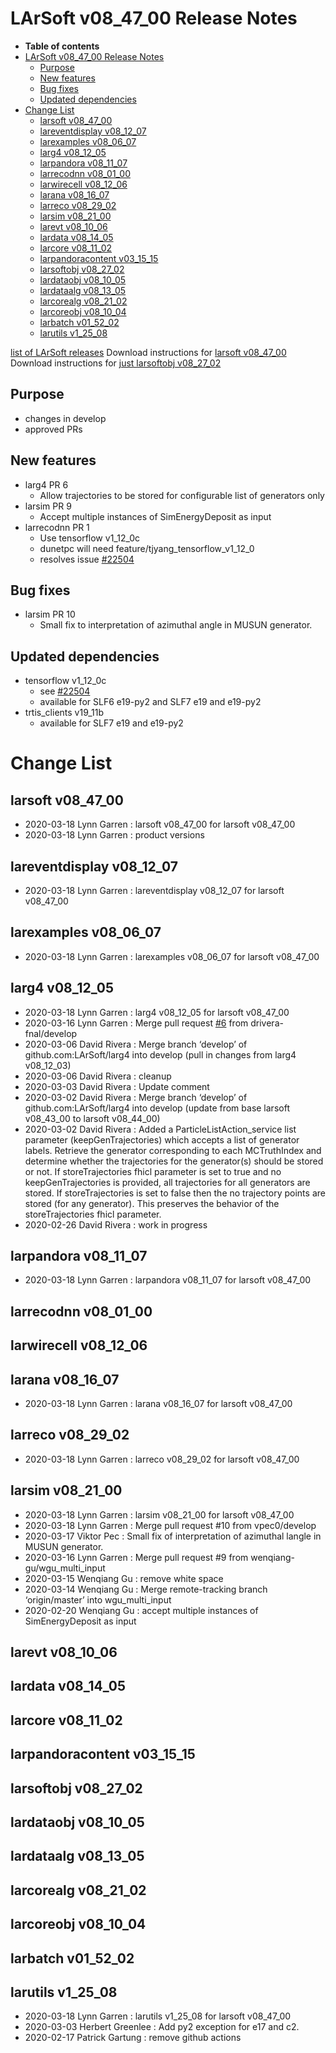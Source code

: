 LArSoft v08_47_00 Release Notes
======================================================================

-   **Table of contents**
-   [LArSoft v08_47_00 Release Notes](#LArSoft-v08_47_00-Release-Notes)
    -   [Purpose](#Purpose)
    -   [New features](#New-features)
    -   [Bug fixes](#Bug-fixes)
    -   [Updated dependencies](#Updated-dependencies)
-   [Change List](#Change-List)
    -   [larsoft v08_47_00](#larsoft-v08_47_00)
    -   [lareventdisplay v08_12_07](#lareventdisplay-v08_12_07)
    -   [larexamples v08_06_07](#larexamples-v08_06_07)
    -   [larg4 v08_12_05](#larg4-v08_12_05)
    -   [larpandora v08_11_07](#larpandora-v08_11_07)
    -   [larrecodnn v08_01_00](#larrecodnn-v08_01_00)
    -   [larwirecell v08_12_06](#larwirecell-v08_12_06)
    -   [larana v08_16_07](#larana-v08_16_07)
    -   [larreco v08_29_02](#larreco-v08_29_02)
    -   [larsim v08_21_00](#larsim-v08_21_00)
    -   [larevt v08_10_06](#larevt-v08_10_06)
    -   [lardata v08_14_05](#lardata-v08_14_05)
    -   [larcore v08_11_02](#larcore-v08_11_02)
    -   [larpandoracontent v03_15_15](#larpandoracontent-v03_15_15)
    -   [larsoftobj v08_27_02](#larsoftobj-v08_27_02)
    -   [lardataobj v08_10_05](#lardataobj-v08_10_05)
    -   [lardataalg v08_13_05](#lardataalg-v08_13_05)
    -   [larcorealg v08_21_02](#larcorealg-v08_21_02)
    -   [larcoreobj v08_10_04](#larcoreobj-v08_10_04)
    -   [larbatch v01_52_02](#larbatch-v01_52_02)
    -   [larutils v1_25_08](#larutils-v1_25_08)

[list of LArSoft releases](LArSoft_release_list)
Download instructions for [larsoft v08_47_00](http://scisoft.fnal.gov/scisoft/bundles/larsoft/v08_47_00/larsoft-v08_47_00.html)
Download instructions for [just larsoftobj v08_27_02](http://scisoft.fnal.gov/scisoft/bundles/larsoftobj/v08_27_02/larsoftobj-v08_27_02.html)

Purpose
--------------------

-   changes in develop
-   approved PRs

New features
------------------------------

-   larg4 PR 6
    -   Allow trajectories to be stored for configurable list of generators only
-   larsim PR 9
    -   Accept multiple instances of SimEnergyDeposit as input
-   larrecodnn PR 1
    -   Use tensorflow v1_12_0c
    -   dunetpc will need feature/tjyang_tensorflow_v1_12_0
    -   resolves issue [\#22504](/redmine/issues/22504 "Support: Request to upgrade the tensorflow version (Closed)")

Bug fixes
------------------------

-   larsim PR 10
    -   Small fix to interpretation of azimuthal angle in MUSUN generator.

Updated dependencies
----------------------------------------------

-   tensorflow v1_12_0c
    -   see [\#22504](/redmine/issues/22504 "Support: Request to upgrade the tensorflow version (Closed)")
    -   available for SLF6 e19-py2 and SLF7 e19 and e19-py2
-   trtis_clients v19_11b
    -   available for SLF7 e19 and e19-py2

Change List
============================

larsoft v08_47_00
------------------------------------------

-   2020-03-18 Lynn Garren : larsoft v08_47_00 for larsoft v08_47_00
-   2020-03-18 Lynn Garren : product versions

lareventdisplay v08_12_07
----------------------------------------------------------

-   2020-03-18 Lynn Garren : lareventdisplay v08_12_07 for larsoft v08_47_00

larexamples v08_06_07
--------------------------------------------------

-   2020-03-18 Lynn Garren : larexamples v08_06_07 for larsoft v08_47_00

larg4 v08_12_05
--------------------------------------

-   2020-03-18 Lynn Garren : larg4 v08_12_05 for larsoft v08_47_00
-   2020-03-16 Lynn Garren : Merge pull request [\#6](/redmine/issues/6 "Feature: Non-KCA Remediation (New)") from drivera-fnal/develop
-   2020-03-06 David Rivera : Merge branch ‘develop’ of github.com:LArSoft/larg4 into develop (pull in changes from larg4 v08_12_03)
-   2020-03-06 David Rivera : cleanup
-   2020-03-03 David Rivera : Update comment
-   2020-03-02 David Rivera : Merge branch ‘develop’ of github.com:LArSoft/larg4 into develop (update from base larsoft v08_43_00 to larsoft v08_44_00)
-   2020-03-02 David Rivera : Added a ParticleListAction_service list parameter (keepGenTrajectories) which accepts a list of generator labels. Retrieve the generator corresponding to each MCTruthIndex and determine whether the trajectories for the generator(s) should be stored or not. If storeTrajectories fhicl parameter is set to true and no keepGenTrajectories is provided, all trajectories for all generators are stored. If storeTrajectories is set to false then the no trajectory points are stored (for any generator). This preserves the behavior of the storeTrajectories fhicl parameter.
-   2020-02-26 David Rivera : work in progress

larpandora v08_11_07
------------------------------------------------

-   2020-03-18 Lynn Garren : larpandora v08_11_07 for larsoft v08_47_00

larrecodnn v08_01_00
------------------------------------------------

larwirecell v08_12_06
--------------------------------------------------

larana v08_16_07
----------------------------------------

-   2020-03-18 Lynn Garren : larana v08_16_07 for larsoft v08_47_00

larreco v08_29_02
------------------------------------------

-   2020-03-18 Lynn Garren : larreco v08_29_02 for larsoft v08_47_00

larsim v08_21_00
----------------------------------------

-   2020-03-18 Lynn Garren : larsim v08_21_00 for larsoft v08_47_00
-   2020-03-18 Lynn Garren : Merge pull request \#10 from vpec0/develop
-   2020-03-17 Viktor Pec : Small fix of interpretation of azimuthal langle in MUSUN generator.
-   2020-03-16 Lynn Garren : Merge pull request \#9 from wenqiang-gu/wgu_multi_input
-   2020-03-15 Wenqiang Gu : remove white space
-   2020-03-14 Wenqiang Gu : Merge remote-tracking branch ‘origin/master’ into wgu_multi_input
-   2020-02-20 Wenqiang Gu : accept multiple instances of SimEnergyDeposit as input

larevt v08_10_06
----------------------------------------

lardata v08_14_05
------------------------------------------

larcore v08_11_02
------------------------------------------

larpandoracontent v03_15_15
--------------------------------------------------------------

larsoftobj v08_27_02
------------------------------------------------

lardataobj v08_10_05
------------------------------------------------

lardataalg v08_13_05
------------------------------------------------

larcorealg v08_21_02
------------------------------------------------

larcoreobj v08_10_04
------------------------------------------------

larbatch v01_52_02
--------------------------------------------

larutils v1_25_08
------------------------------------------

-   2020-03-18 Lynn Garren : larutils v1_25_08 for larsoft v08_47_00
-   2020-03-03 Herbert Greenlee : Add py2 exception for e17 and c2.
-   2020-02-17 Patrick Gartung : remove github actions
